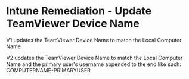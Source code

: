 # Intune Remediation - Update TeamViewer Device Name

V1 updates the TeamViewer Device Name to match the Local Computer Name

V2 updates the TeamViewer Device Name to match the Local Computer Name and the primary user's username appended to the end like such: COMPUTERNAME-PRIMARYUSER
